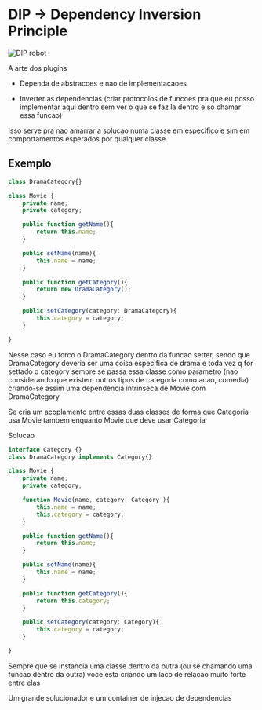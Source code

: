 # DIP -> Dependency Inversion Principle

![DIP robot](https://miro.medium.com/max/1400/1*Qk8tDmjQlyvwKxNTfXIo0Q.png)

A arte dos plugins

- Dependa de abstracoes e nao de implementacaoes

- Inverter as dependencias (criar protocolos de funcoes pra que eu posso implementar aqui dentro sem ver o que se faz la dentro e so chamar essa funcao)

Isso serve pra nao amarrar a solucao numa classe em especifico e sim em comportamentos esperados por qualquer classe

## Exemplo

```ts
class DramaCategory{}

class Movie {
    private name;
    private category;

    public function getName(){
        return this.name;
    }

    public setName(name){
        this.name = name;
    }

    public function getCategory(){
        return new DramaCategory();
    }

    public setCategory(category: DramaCategory){
        this.category = category;
    }

}
```

Nesse caso eu forco o DramaCategory dentro da funcao setter, sendo que DramaCategory deveria ser uma coisa especifica de drama e toda vez q for settado o category sempre se passa essa classe como parametro (nao considerando que existem outros tipos de categoria como acao, comedia) criando-se assim uma dependencia intrinseca de Movie com DramaCategory

Se cria um acoplamento entre essas duas classes de forma que Categoria usa Movie tambem enquanto Movie que deve usar Categoria

Solucao

```ts
interface Category {}
class DramaCategory implements Category{}

class Movie {
    private name;
    private category;

    function Movie(name, category: Category ){
        this.name = name;
        this.category = category;
    }

    public function getName(){
        return this.name;
    }

    public setName(name){
        this.name = name;
    }

    public function getCategory(){
        return this.category;
    }

    public setCategory(category: Category){
        this.category = category;
    }

}
```

Sempre que se instancia uma classe dentro da outra (ou se chamando uma funcao dentro da outra) voce esta criando um laco de relacao muito forte entre elas

Um grande solucionador e um container de injecao de dependencias
